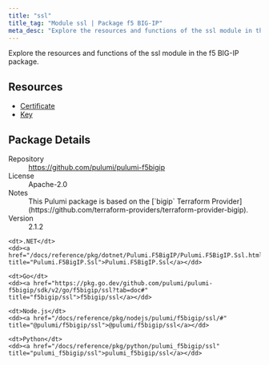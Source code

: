```yaml
---
title: "ssl"
title_tag: "Module ssl | Package f5 BIG-IP"
meta_desc: "Explore the resources and functions of the ssl module in the f5 BIG-IP package."
---
```


<!-- WARNING: this file was generated by Pulumi Docs Generator. -->
<!-- Do not edit by hand unless you're certain you know what you are doing! -->

Explore the resources and functions of the ssl module in the f5 BIG-IP package.

<h2 id="resources">Resources</h2>
<ul class="api">
    <li><a href="certificate" title="Certificate"><span class="symbol resource"></span>Certificate</a></li>
    <li><a href="key" title="Key"><span class="symbol resource"></span>Key</a></li>
</ul>

<h2 id="package-details">Package Details</h2>
<dl class="package-details">
	<dt>Repository</dt>
	<dd><a href="https://github.com/pulumi/pulumi-f5bigip">https://github.com/pulumi/pulumi-f5bigip</a></dd>
	<dt>License</dt>
	<dd>Apache-2.0</dd>
	<dt>Notes</dt>
	<dd>This Pulumi package is based on the [`bigip` Terraform Provider](https://github.com/terraform-providers/terraform-provider-bigip).</dd>
	<dt>Version</dt>
	<dd>2.1.2</dd>
</dl>



<dl class="tabular">

    <dt>.NET</dt>
    <dd><a href="/docs/reference/pkg/dotnet/Pulumi.F5BigIP/Pulumi.F5BigIP.Ssl.html" title="Pulumi.F5BigIP.Ssl">Pulumi.F5BigIP.Ssl</a></dd>

    <dt>Go</dt>
    <dd><a href="https://pkg.go.dev/github.com/pulumi/pulumi-f5bigip/sdk/v2/go/f5bigip/ssl?tab=doc#" title="f5bigip/ssl">f5bigip/ssl</a></dd>

    <dt>Node.js</dt>
    <dd><a href="/docs/reference/pkg/nodejs/pulumi/f5bigip/ssl/#" title="@pulumi/f5bigip/ssl">@pulumi/f5bigip/ssl</a></dd>

    <dt>Python</dt>
    <dd><a href="/docs/reference/pkg/python/pulumi_f5bigip/ssl" title="pulumi_f5bigip/ssl">pulumi_f5bigip/ssl</a></dd>

</dl>

